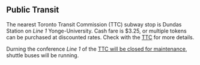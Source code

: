 ## Public Transit

The nearest Toronto Transit Commission (TTC) subway stop is Dundas Station on _Line 1_ Yonge-University. Cash fare is $3.25, or multiple tokens can be purchased at discounted rates. Check with the [TTC](https://www.ttc.ca/) for more details.

Durning the conference _Line 1_ of the [TTC will be closed for maintenance](http://www.ttc.ca/Service_Advisories/Subway_closures/Line1-Lawrence_Bloor_Nov12-15.jsp), shuttle buses will be running. 
